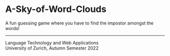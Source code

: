 # A-Sky-of-Word-Clouds

A fun guessing game where you have to find the impostor amongst the words!

---
Language Technology and Web Applications  
University of Zurich, Autumn Semester 2022
